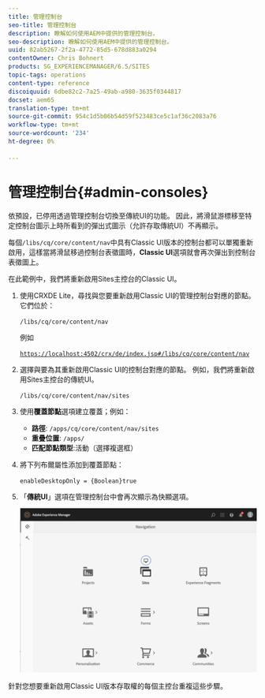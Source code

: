 ```yaml
---
title: 管理控制台
seo-title: 管理控制台
description: 瞭解如何使用AEM中提供的管理控制台。
seo-description: 瞭解如何使用AEM中提供的管理控制台。
uuid: 82ab5267-2f2a-4772-85d5-678d883a0294
contentOwner: Chris Bohnert
products: SG_EXPERIENCEMANAGER/6.5/SITES
topic-tags: operations
content-type: reference
discoiquuid: 6dbe82c2-7a25-49ab-a980-3635f0344817
docset: aem65
translation-type: tm+mt
source-git-commit: 954c1d5b06b54d59f523483ce5c1af36c2083a76
workflow-type: tm+mt
source-wordcount: '234'
ht-degree: 0%

---
```



# 管理控制台{#admin-consoles}

依預設，已停用透過管理控制台切換至傳統UI的功能。 因此，將滑鼠游標移至特定控制台圖示上時所看到的彈出式圖示（允許存取傳統UI）不再顯示。

每個`/libs/cq/core/content/nav`中具有Classic UI版本的控制台都可以單獨重新啟用，這樣當將滑鼠移過控制台表徵圖時，**Classic UI**&#x200B;選項就會再次彈出到控制台表徵圖上。

在此範例中，我們將重新啟用Sites主控台的Classic UI。

1. 使用CRXDE Lite，尋找與您要重新啟用Classic UI的管理控制台對應的節點。 它們位於：

   `/libs/cq/core/content/nav`

   例如

   [ `https://localhost:4502/crx/de/index.jsp#/libs/cq/core/content/nav`](https://localhost:4502/crx/de/index.jsp#/libs/cq/core/content/nav)

1. 選擇與要為其重新啟用Classic UI的控制台對應的節點。 例如，我們將重新啟用Sites主控台的傳統UI。

   `/libs/cq/core/content/nav/sites`

1. 使用&#x200B;**覆蓋節點**&#x200B;選項建立覆蓋；例如：

   * **路徑**:  `/apps/cq/core/content/nav/sites`
   * **重疊位置**: `/apps/`
   * **匹配節點類型**:活動（選擇複選框）

1. 將下列布爾屬性添加到覆蓋節點：

   `enableDesktopOnly = {Boolean}true`

1. 「**傳統UI**」選項在管理控制台中會再次顯示為快顯選項。

   ![](assets/syui-01-2019-02-27-15-16-55.png)

針對您想要重新啟用Classic UI版本存取權的每個主控台重複這些步驟。